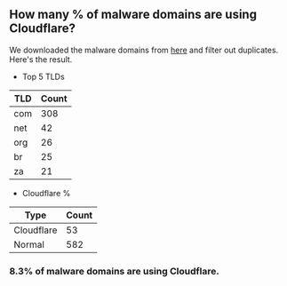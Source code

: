 ## How many % of malware domains are using Cloudflare?


We downloaded the malware domains from [here](https://urlhaus.abuse.ch) and filter out duplicates.
Here's the result.


[//]: # (start replacement)


- Top 5 TLDs

| TLD | Count |
| --- | --- |
| com | 308 |
| net | 42 |
| org | 26 |
| br | 25 |
| za | 21 |


- Cloudflare %

| Type | Count |
| --- | --- |
| Cloudflare | 53 |
| Normal | 582 |


### 8.3% of malware domains are using Cloudflare.